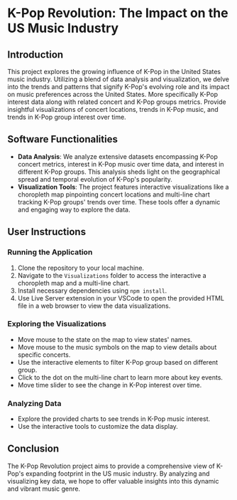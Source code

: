 # K-Pop Revolution: The Impact on the US Music Industry

## Introduction
This project explores the growing influence of K-Pop in the United States music industry. Utilizing a blend of data analysis and visualization, we delve into the trends and patterns that signify K-Pop's evolving role and its impact on music preferences across the United States. More specifically K-Pop interest data along with related concert and K-Pop groups metrics. Provide insightful visualizations of concert locations, trends in K-Pop music, and trends in K-Pop group interest over time.

## Software Functionalities
- **Data Analysis**: We analyze extensive datasets encompassing K-Pop concert metrics, interest in K-Pop music over time data, and interest in different K-Pop groups. This analysis sheds light on the geographical spread and temporal evolution of K-Pop's popularity.
- **Visualization Tools**: The project features interactive visualizations like a choropleth map pinpointing concert locations and multi-line chart tracking K-Pop groups' trends over time. These tools offer a dynamic and engaging way to explore the data.

## User Instructions
### Running the Application
1. Clone the repository to your local machine.
2. Navigate to the `Visualizations` folder to access the interactive a choropleth map and a multi-line chart.
3. Install necessary dependencies using `npm install`.
4. Use Live Server extension in your VSCode to open the provided HTML file in a web browser to view the data visualizations.
### Exploring the Visualizations
- Move mouse to the state on the map to view states' names.
- Move mouse to the music symbols on the map to view details about specific concerts.
- Use the interactive elements to filter K-Pop group based on different group.
- Click to the dot on the multi-line chart to learn more about key events.
- Move time slider to see the change in K-Pop interest over time.
### Analyzing Data
- Explore the provided charts to see trends in K-Pop music interest.
- Use the interactive tools to customize the data display.

## Conclusion
The K-Pop Revolution project aims to provide a comprehensive view of K-Pop's expanding footprint in the US music industry. By analyzing and visualizing key data, we hope to offer valuable insights into this dynamic and vibrant music genre.
